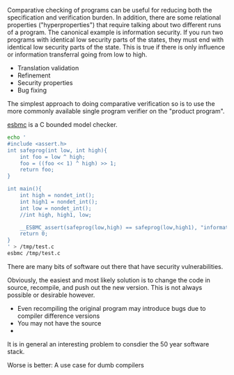 

Comparative checking of programs can be useful for reducing both the specification and verification burden.
In addition, there are some relational properties ("hyperproperties") that require talking about two different runs of a program. The canonical example is information security. If you run two programs with identical low security parts of the states, they must end with identical low security parts of the state. This is true if there is only influence or information transferral going from low to high.

- Translation validation
- Refinement
- Security properties
- Bug fixing


The simplest approach to doing comparative verification so is to use the more commonly available single program verifier on the "product program".

[esbmc](http://esbmc.org/) is a C bounded model checker.

```bash
echo '
#include <assert.h>
int safeprog(int low, int high){
    int foo = low ^ high;
    foo = ((foo << 1) ^ high) >> 1;
    return foo;
}

int main(){
    int high = nondet_int();
    int high1 = nondet_int();
    int low = nondet_int();
    //int high, high1, low;

    __ESBMC_assert(safeprog(low,high) == safeprog(low,high1), "information security property");
    return 0;
}
' > /tmp/test.c
esbmc /tmp/test.c
```


There are many bits of software out there that have security vulnerabilities.

Obviously, the easiest and most likely solution is to change the code in source, recompile, and push out the new version.
This is not always possible or desirable however.
- Even recompiling the original program may introduce bugs due to compiler difference versions
- You may not have the source
- 

It is in general an interesting problem to consdier the 50 year software stack.


Worse is better: A use case for dumb compilers








